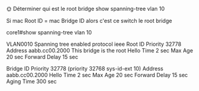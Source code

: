 



🌞 Déterminer qui est le root bridge
show spanning-tree vlan 10

Si mac Root ID = mac Bridge ID alors c'est ce switch le root bridge

core1#show spanning-tree vlan 10

VLAN0010
  Spanning tree enabled protocol ieee
  Root ID    Priority    32778
             Address     aabb.cc00.2000
             This bridge is the root
             Hello Time   2 sec  Max Age 20 sec  Forward Delay 15 sec

  Bridge ID  Priority    32778  (priority 32768 sys-id-ext 10)
             Address     aabb.cc00.2000
             Hello Time   2 sec  Max Age 20 sec  Forward Delay 15 sec
             Aging Time  300 sec